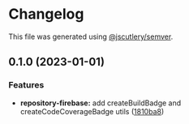 # Changelog

This file was generated using [@jscutlery/semver](https://github.com/jscutlery/semver).

## 0.1.0 (2023-01-01)


### Features

* **repository-firebase:** add createBuildBadge and createCodeCoverageBadge utils ([1810ba8](https://github.com/enio-ireland/enio/commit/1810ba832e9f651c89d01ef3aa495ed8b79c3c79))
